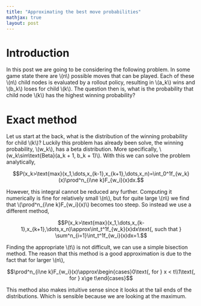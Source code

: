 ```yaml
---
title: "Approximating the best move probabilities"
mathjax: true
layout: post
---
```


# Introduction
In this post we are going to be considering the following problem. In some game state there are \\(n\\) possible moves that can be played. Each of these \\(n\\) child nodes is evaluated by a rollout policy, resulting in \\(a_k\\) wins and \\(b_k\\) loses for child \\(k\\). The question then is, what is the probability that child node \\(k\\) has the highest winning probability?

# Exact method
Let us start at the back, what is the distribution of the winning probability for child \\(k\\)? Luckily this problem has already been solve, the winning probability, \\(w_k\\), has a beta distribution. More specifically, \\(w_k\sim\text{Beta}(a_k + 1, b_k + 1)\\). With this we can solve the problem analytically, 

$$P(x_k>\text{max}(x_1,\dots,x_{k-1},x_{k+1},\dots,x_n)=\int_0^1f_{w_k}(x)\prod^n_{i\ne k}F_{w_i}(x)dx.$$

However, this integral cannot be reduced any further. Computing it numerically is fine for relatively small \\(n\\), but for quite large \\(n\\) we find that \\(\prod^n_{i\ne k}F_{w_i}(x)\\) becomes too steep. So instead we use a different method,

$$P(x_k>\text{max}(x_1,\dots,x_{k-1},x_{k+1},\dots,x_n)\approx\int_t^1f_{w_k}(x)dx\text{, such that } \sum^n_{i=1}\int_t^1f_{w_i}(x)dx=1.$$

Finding the appropriate \\(t\\) is not difficult, we can use a simple bisection method. The reason that this method is a good approximation is due to the fact that for larger \\(n\\),

$$\prod^n_{i\ne k}F_{w_i}(x)\approx\begin{cases}0\text{, for } x < t\\1\text{, for } x\ge t\end{cases}$$

This method also makes intuitive sense since it looks at the tail ends of the distributions. Which is sensible because we are looking at the maximum. 


